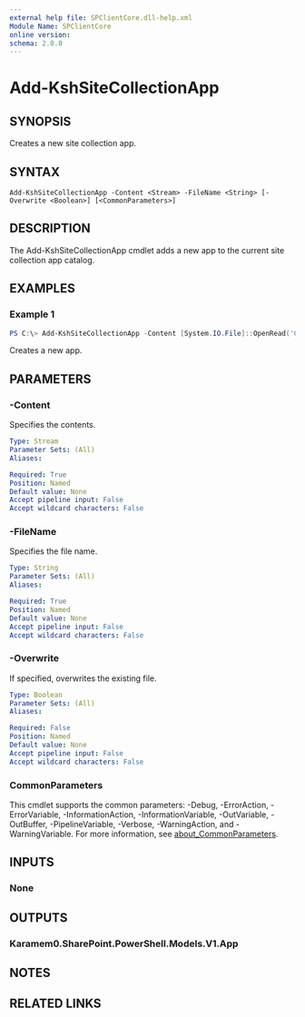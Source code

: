 ```yaml
---
external help file: SPClientCore.dll-help.xml
Module Name: SPClientCore
online version:
schema: 2.0.0
---
```


# Add-KshSiteCollectionApp

## SYNOPSIS
Creates a new site collection app.

## SYNTAX

```
Add-KshSiteCollectionApp -Content <Stream> -FileName <String> [-Overwrite <Boolean>] [<CommonParameters>]
```

## DESCRIPTION
The Add-KshSiteCollectionApp cmdlet adds a new app to the current site collection app catalog.

## EXAMPLES

### Example 1
```powershell
PS C:\> Add-KshSiteCollectionApp -Content [System.IO.File]::OpenRead('C:\app.sppkg') -FileName 'app.sppkg'
```

Creates a new app.

## PARAMETERS

### -Content
Specifies the contents.

```yaml
Type: Stream
Parameter Sets: (All)
Aliases:

Required: True
Position: Named
Default value: None
Accept pipeline input: False
Accept wildcard characters: False
```

### -FileName
Specifies the file name.

```yaml
Type: String
Parameter Sets: (All)
Aliases:

Required: True
Position: Named
Default value: None
Accept pipeline input: False
Accept wildcard characters: False
```

### -Overwrite
If specified, overwrites the existing file.

```yaml
Type: Boolean
Parameter Sets: (All)
Aliases:

Required: False
Position: Named
Default value: None
Accept pipeline input: False
Accept wildcard characters: False
```

### CommonParameters
This cmdlet supports the common parameters: -Debug, -ErrorAction, -ErrorVariable, -InformationAction, -InformationVariable, -OutVariable, -OutBuffer, -PipelineVariable, -Verbose, -WarningAction, and -WarningVariable. For more information, see [about_CommonParameters](http://go.microsoft.com/fwlink/?LinkID=113216).

## INPUTS

### None

## OUTPUTS

### Karamem0.SharePoint.PowerShell.Models.V1.App

## NOTES

## RELATED LINKS
